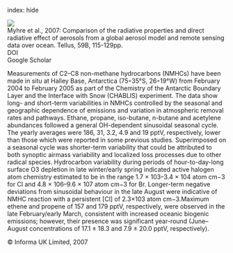 index: hide

<div class="Citation">
    <div class="Citation-thumb CitationThumb-linked"  data-href="https://doi.org/10.1111/j.1600-0889.2006.00226.x">
      <img src="https://static.claimspace.cloud/climate-study-static/refs/thumbs/7/Myhre_et_al_2007-thumb.png" />
    </div>

  <div class="Citation-body">
    <div class="Citation-text">Myhre et al., 2007: Comparison of the radiative properties and direct radiative effect of aerosols from a global aerosol model and remote sensing data over ocean. <span class="Article-journal">Tellus, </span><span class="Article-volume">59B, </span>115-129pp.</div>
    <div class="Citation-links">
      <div class="CitationLink" data-href="https://doi.org/10.1111/j.1600-0889.2006.00226.x">
        <div class="CitationLink-icon CitationLink-Doi"></div>
        <div class="CitationLink-text">DOI</div>
      </div>
      <div class="CitationLink" data-href="https://scholar.google.com/scholar?q=10.1111/j.1600-0889.2006.00226.x">
        <div class="CitationLink-icon CitationLink-Scholar"></div>
        <div class="CitationLink-text">Google Scholar</div>
      </div>
    </div>
  </div>
</div>

Measurements of C2–C8 non-methane hydrocarbons (NMHCs) have been made in situ at Halley Base, Antarctica (75◦35°S, 26◦19°W) from February 2004 to February 2005 as part of the Chemistry of the Antarctic Boundary Layer and the Interface with Snow (CHABLIS) experiment. The data show long- and short-term variabilities in NMHCs controlled by the seasonal and geographic dependence of emissions and variation in atmospheric removal rates and pathways. Ethane, propane, iso-butane, n-butane and acetylene abundances followed a general OH-dependent sinusoidal seasonal cycle. The yearly averages were 186, 31, 3.2, 4.9 and 19 pptV, respectively, lower than those which were reported in some previous studies. Superimposed on a seasonal cycle was shorter-term variability that could be attributed to both synoptic airmass variability and localized loss processes due to other radical species. Hydrocarbon variability during periods of hour-to-day-long surface O3 depletion in late winter/early spring indicated active halogen atom chemistry estimated to be in the range 1.7 × 103–3.4 × 104 atom cm−3 for Cl and 4.8 × 106–9.6 × 107 atom cm−3 for Br. Longer-term negative deviations from sinusoidal behaviour in the late August were indicative of NMHC reaction with a persistent [Cl] of 2.3×103 atom cm−3.Maximum ethene and propene of 157 and 179 pptV, respectively, were observed in the late February/early March, consistent with increased oceanic biogenic emissions; however, their presence was significant year-round (June–August concentrations of 17.1 ± 18.3 and 7.9 ± 20.0 pptV, respectively).

<div class="Citation-copy">
&copy; Informa UK Limited, 2007
</div>